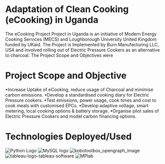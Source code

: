 # Adaptation of Clean Cooking (eCooking) in Uganda
The eCooking Project Project in Uganda is an initiative of Modern Energy Cooking Services (MECS) and Loughborough University
United Kingdom funded by UKaid. The Project is Implemented by Burn Manufacturing LLC, USA and involved rolling out of Electric Pressure 
Cookers as an alternative to charcoal. The Project Scope and Objectives were

# Project Scope and Objective

•Increase Uptake of eCooking, reduce usage of Charcoal and minimise carbon emissions.
•Develop a standardised cooking diary for Electric Pressure cookers.
•Test emissions, power usage, cook times and cost to cook meals with customised EPCs. 
•Develop adaptive voltage, smart metering, local cooking options & battery storage.
•Organise pilot sales of Electric Pressure Cookers and model carbon financing options.

# Technologies Deployed/Used

![Python Logo](https://github.com/Gangura/Data_Science_Projects/assets/61846218/0ce2cc63-3bc0-4306-b616-6baa8928b40d) ![MySQL logo](https://github.com/Gangura/Data_Science_Projects/assets/61846218/f47c2e0f-a087-4850-ba27-8a1fc3dada2a) ![kobotoolbox_opengraph_image](https://github.com/Gangura/Data_Science_Projects/assets/61846218/43eeea2b-121b-4ae0-ad8c-2dc9551a76d6) ![tableau-logo-tableau-software](https://github.com/Gangura/Data_Science_Projects/assets/61846218/0025fcae-2a31-44b0-9bec-54bd0652cb2b) ![MPlab](https://github.com/Gangura/Data_Science_Projects/assets/61846218/845e31ab-fc98-410f-8605-8eb745ffce87)
